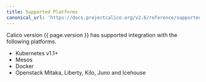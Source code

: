 ```yaml
---
title: Supported Platforms
canonical_url: 'https://docs.projectcalico.org/v2.6/reference/supported-platforms'
---
```


Calico version {{ page.version }} has supported integration with the following platforms.

-  Kubernetes v1.1+
-  Mesos 
-  Docker 
-  Openstack Mitaka, Liberty, Kilo, Juno and Icehouse

